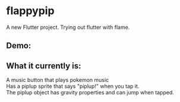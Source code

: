 # flappypip

A new Flutter project. Trying out flutter with flame.

## Demo:


## What it currently is:
A music button that plays pokemon music<br>
Has a piplup sprite that says "piplup!" when you tap it.<br>
The piplup object has gravity properties and can jump when tapped.<br>


